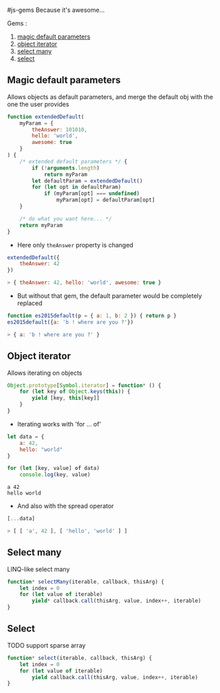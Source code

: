 #js-gems
Because it's awesome...

Gems :

1. [magic default parameters](magic-default-parameters)
2. [object iterator](object-iterator)
3. [select many](select-many)
4. [select](select)

## Magic default parameters

Allows objects as default parameters, and merge the default obj with the one the user provides
```js
function extendedDefault(
    myParam = {
        theAnswer: 101010,
        hello: 'world',
        awesome: true
    }
) {
	/* extended default parameters */ {
		if (!arguments.length)
            return myParam
		let defaultParam = extendedDefault()
        for (let opt in defaultParam)
            if (myParam[opt] === undefined)
                myParam[opt] = defaultParam[opt]	
    }

    /* do what you want here... */
    return myParam
}
```

- Here only `theAnswer` property is changed
```js
extendedDefault({
    theAnswer: 42
})
```
```js
> { theAnswer: 42, hello: 'world', awesome: true }
```

- But without that gem, the default parameter would be completely replaced
```js
function es2015default(p = { a: 1, b: 2 }) { return p }
es2015default({a: 'b ! where are you ?'})
```
```js
> { a: 'b ! where are you ?' }
```

## Object iterator

Allows iterating on objects
```js
Object.prototype[Symbol.iterator] = function* () {
	for (let key of Object.keys(this)) {
		yield [key, this[key]]
	}
}
```

- Iterating works with 'for ... of'
```js
let data = {
	a: 42,
	hello: "world"
}

for (let [key, value] of data)
	console.log(key, value)
```
```
a 42
hello world
```

- And also with the spread operator
```js
[...data]
```
```js
> [ [ 'a', 42 ], [ 'hello', 'world' ] ]
```

## Select many

LINQ-like select many
```js
function* selectMany(iterable, callback, thisArg) {
	let index = 0
	for (let value of iterable)
		yield* callback.call(thisArg, value, index++, iterable)
}
```

## Select

TODO support sparse array
```js
function* select(iterable, callback, thisArg) {
	let index = 0
	for (let value of iterable)
		yield callback.call(thisArg, value, index++, iterable)
}
```
